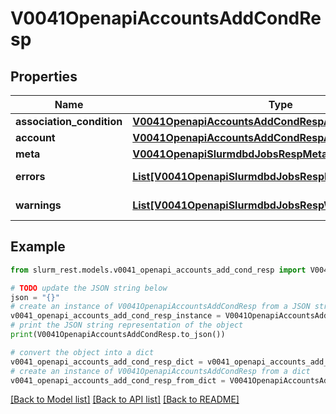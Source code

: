 # V0041OpenapiAccountsAddCondResp


## Properties

Name | Type | Description | Notes
------------ | ------------- | ------------- | -------------
**association_condition** | [**V0041OpenapiAccountsAddCondRespAssociationCondition**](V0041OpenapiAccountsAddCondRespAssociationCondition.md) |  | [optional] 
**account** | [**V0041OpenapiAccountsAddCondRespAccount**](V0041OpenapiAccountsAddCondRespAccount.md) |  | [optional] 
**meta** | [**V0041OpenapiSlurmdbdJobsRespMeta**](V0041OpenapiSlurmdbdJobsRespMeta.md) |  | [optional] 
**errors** | [**List[V0041OpenapiSlurmdbdJobsRespErrorsInner]**](V0041OpenapiSlurmdbdJobsRespErrorsInner.md) | Query errors | [optional] 
**warnings** | [**List[V0041OpenapiSlurmdbdJobsRespWarningsInner]**](V0041OpenapiSlurmdbdJobsRespWarningsInner.md) | Query warnings | [optional] 

## Example

```python
from slurm_rest.models.v0041_openapi_accounts_add_cond_resp import V0041OpenapiAccountsAddCondResp

# TODO update the JSON string below
json = "{}"
# create an instance of V0041OpenapiAccountsAddCondResp from a JSON string
v0041_openapi_accounts_add_cond_resp_instance = V0041OpenapiAccountsAddCondResp.from_json(json)
# print the JSON string representation of the object
print(V0041OpenapiAccountsAddCondResp.to_json())

# convert the object into a dict
v0041_openapi_accounts_add_cond_resp_dict = v0041_openapi_accounts_add_cond_resp_instance.to_dict()
# create an instance of V0041OpenapiAccountsAddCondResp from a dict
v0041_openapi_accounts_add_cond_resp_from_dict = V0041OpenapiAccountsAddCondResp.from_dict(v0041_openapi_accounts_add_cond_resp_dict)
```
[[Back to Model list]](../README.md#documentation-for-models) [[Back to API list]](../README.md#documentation-for-api-endpoints) [[Back to README]](../README.md)


